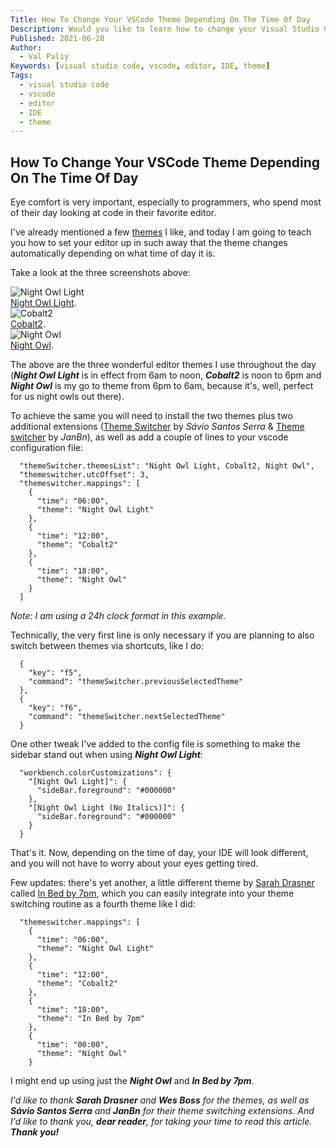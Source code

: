 ```yaml
---
Title: How To Change Your VSCode Theme Depending On The Time Of Day
Description: Would you like to learn how to change your Visual Studio Code theme as time goes by? Read on!
Published: 2021-06-28
Author:
  - Val Paliy
Keywords: [visual studio code, vscode, editor, IDE, theme]
Tags:
  - visual studio code
  - vscode
  - editor
  - IDE
  - theme
---
```

## How To Change Your VSCode Theme Depending On The Time Of Day

Eye comfort is very important, especially to programmers, who spend most of their day looking at code in their favorite editor.

I've already mentioned a few [themes](https://valticus.netlify.app/tags/theme/) I like, and today I am going to teach you how to set your editor up in such away that the theme changes automatically depending on what time of day it is.

Take a look at the three screenshots above:

<div class="align_center" style="height:auto; max-width: 100%; border:none; display:block;">
<img src='/img/theme-morning.png' loading='lazy' alt='Night Owl Light' title='Night Owl Light' class="align_center"><a href="https://marketplace.visualstudio.com/items?itemName=sdras.night-owl"><br />Night Owl Light</a>.</div>

<div class="align_center" style="height:auto; max-width: 100%; border:none; display:block;">
<img src='/img/theme-afternoon.png' loading='lazy' alt='Cobalt2' title='Cobalt2' class="align_center"><a href="https://marketplace.visualstudio.com/items?itemName=wesbos.theme-cobalt2"><br />Cobalt2</a>.</div>

<div class="align_center" style="height:auto; max-width: 100%; border:none; display:block;">
<img src='/img/theme-night.png' loading='lazy' alt='Night Owl' title='Night Owl' class="align_center"><a href="https://marketplace.visualstudio.com/items?itemName=sdras.night-owl"><br />Night Owl</a>.</div>

The above are the three wonderful editor themes I use throughout the day (***Night Owl Light*** is in effect from 6am to noon, ***Cobalt2*** is noon to 6pm and ***Night Owl*** is my go to theme from 6pm to 6am, because it's, well, perfect for us night owls out there).

To achieve the same you will need to install the two themes plus two additional extensions ([Theme Switcher](https://marketplace.visualstudio.com/items?itemName=savioserra.theme-switcher) by *Sávio Santos Serra* & [Theme switcher](https://marketplace.visualstudio.com/items?itemName=JanBn.vscode-theme-switcher) by *JanBn*), as well as add a couple of lines to your vscode configuration file:

```
  "themeSwitcher.themesList": "Night Owl Light, Cobalt2, Night Owl",
  "themeswitcher.utcOffset": 3,
  "themeswitcher.mappings": [
    {
      "time": "06:00",
      "theme": "Night Owl Light"
    },
    {
      "time": "12:00",
      "theme": "Cobalt2"
    },
    {
      "time": "18:00",
      "theme": "Night Owl"
    }
  ]
```
*Note: I am using a 24h clock format in this example.*

Technically, the very first line is only necessary if you are planning to also switch between themes via shortcuts, like I do:

```
  {
    "key": "f5",
    "command": "themeSwitcher.previousSelectedTheme"
  },
  {
    "key": "f6",
    "command": "themeSwitcher.nextSelectedTheme"
  }

```
One other tweak I've added to the config file is something to make the sidebar stand out when using ***Night Owl Light***:
```
  "workbench.colorCustomizations": {
    "[Night Owl Light]": {
      "sideBar.foreground": "#000000"
    },
    "[Night Owl Light (No Italics)]": {
      "sideBar.foreground": "#000000"
    }
  }
```

That's it. Now, depending on the time of day, your IDE will look different, and you will not have to worry about your eyes getting tired.

Few updates: there's yet another, a little different theme by [Sarah Drasner](https://sarahdrasnerdesign.com/) called [In Bed by 7pm](https://marketplace.visualstudio.com/items?itemName=sdras.inbedby7pm), which you can easily integrate into your theme switching routine as a fourth theme like I did:

```
  "themeswitcher.mappings": [
    {
      "time": "06:00",
      "theme": "Night Owl Light"
    },
    {
      "time": "12:00",
      "theme": "Cobalt2"
    },
    {
      "time": "18:00",
      "theme": "In Bed by 7pm"
    },
    {
      "time": "00:00",
      "theme": "Night Owl"
    }
```
I might end up using just the ***Night Owl*** and ***In Bed by 7pm***.

*I'd like to thank ***Sarah Drasner*** and ***Wes Boss*** for the themes, as well as ***Sávio Santos Serra*** and ***JanBn*** for their theme switching extensions. And I'd like to thank you, ***dear reader***, for taking your time to read this article.* ***Thank you!***